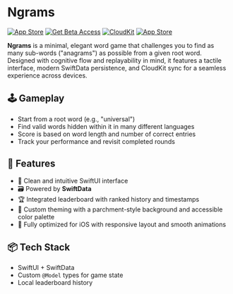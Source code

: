 # Ngrams

[![App Store](https://img.shields.io/badge/App%20Store-Download-blue?logo=app-store)](https://apps.apple.com/us/app/ngrams/id6742056026)
[![Get Beta Access](https://img.shields.io/badge/TestFlight-Beta_Access-007AFF?logo=apple)](https://testflight.apple.com/join/zmgtWQYS)
[![CloudKit](https://img.shields.io/badge/CloudKit-Dashboard-green?logo=icloud)](https://icloud.developer.apple.com/dashboard/home/teams/4UUEFBYP76)
[![App Store](https://img.shields.io/badge/App%20Store-Connect-black?logo=apple)](https://appstoreconnect.apple.com/apps/6742056026/distribution)

**Ngrams** is a minimal, elegant word game that challenges you to find as many sub-words ("anagrams") as possible from a given root word. Designed with cognitive flow and replayability in mind, it features a tactile interface, modern SwiftData persistence, and CloudKit sync for a seamless experience across devices.

## 🕹 Gameplay

- Start from a root word (e.g., "universal")
- Find valid words hidden within it in many different languages
- Score is based on word length and number of correct entries
- Track your performance and revisit completed rounds

## 🎨 Features

- 🌱 Clean and intuitive SwiftUI interface
- 🗃 Powered by **SwiftData**
- 🏆 Integrated leaderboard with ranked history and timestamps
- 🎨 Custom theming with a parchment-style background and accessible color palette
- 📱 Fully optimized for iOS with responsive layout and smooth animations

## 📦 Tech Stack

- SwiftUI + SwiftData
- Custom `@Model` types for game state
- Local leaderboard history
